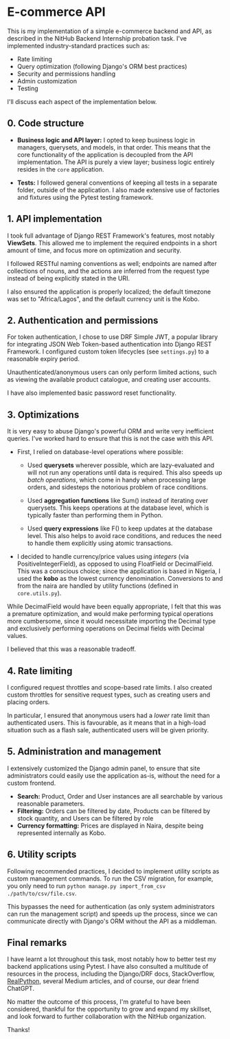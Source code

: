 # E-commerce API

This is my implementation of a simple e-commerce backend and API, as described in the NitHub Backend Internship probation task. I've implemented industry-standard practices such as:

-   Rate limiting
-   Query optimization (following Django's ORM best practices)
-   Security and permissions handling
-   Admin customization
-   Testing

I'll discuss each aspect of the implementation below.

## 0. Code structure

-   **Business logic and API layer:** I opted to keep business logic in managers, querysets, and models, in that order. This means that the core functionality of the application is decoupled from the API implementation. The API is purely a view layer; business logic entirely resides in the `core` application.

-   **Tests:** I followed general conventions of keeping all tests in a separate folder, outside of the application. I also made extensive use of factories and fixtures using the Pytest testing framework.

## 1. API implementation

I took full advantage of Django REST Framework's features, most notably **ViewSets**. This allowed me to implement the required endpoints in a short amount of time, and focus more on optimization and security.

I followed RESTful naming conventions as well; endpoints are named after collections of nouns, and the actions are inferred from the request type instead of being explicitly stated in the URI.

I also ensured the application is properly localized; the default timezone was set to "Africa/Lagos", and the default currency unit is the Kobo.

## 2. Authentication and permissions

For token authentication, I chose to use DRF Simple JWT, a popular library for integrating JSON Web Token-based authentication into Django REST Framework. I configured custom token lifecycles (see `settings.py`) to a reasonable expiry period.

Unauthenticated/anonymous users can only perform limited actions, such as viewing the available product catalogue, and creating user accounts.

I have also implemented basic password reset functionality.

## 3. Optimizations

It is very easy to abuse Django's powerful ORM and write very inefficient queries. I've worked hard to ensure that this is not the case with this API.

-   First, I relied on database-level operations where possible:

    -   Used **querysets** wherever possible, which are lazy-evaluated and will not run any operations until data is required. This also speeds up _batch operations_, which come in handy when processing large orders, and sidesteps the notorious problem of race conditions.

    -   Used **aggregation functions** like Sum() instead of iterating over querysets. This keeps operations at the database level, which is typically faster than performing them in Python.

    -   Used **query expressions** like F() to keep updates at the database level. This also helps to avoid race conditions, and reduces the need to handle them explicitly using atomic transactions.

-   I decided to handle currency/price values using _integers_ (via PositiveIntegerField), as opposed to using FloatField or DecimalField. This was a conscious choice; since the application is based in Nigeria, I used the **kobo** as the lowest currency denomination. Conversions to and from the naira are handled by utility functions (defined in `core.utils.py`).

While DecimalField would have been equally appropriate, I felt that this was a premature optimization, and would make performing typical operations more cumbersome, since it would necessitate importing the Decimal type and exclusively performing operations on Decimal fields with Decimal values.

I believed that this was a reasonable tradeoff.

## 4. Rate limiting

I configured request throttles and scope-based rate limits. I also created custom throttles for sensitive request types, such as creating users and placing orders.

In particular, I ensured that anonymous users had a _lower_ rate limit than authenticated users. This is favourable, as it means that in a high-load situation such as a flash sale, authenticated users will be given priority.

## 5. Administration and management

I extensively customized the Django admin panel, to ensure that site administrators could easily use the application as-is, without the need for a custom frontend.

-   **Search:** Product, Order and User instances are all searchable by various reasonable parameters.
-   **Filtering:** Orders can be filtered by date, Products can be filtered by stock quantity, and Users can be filtered by role
-   **Currency formatting:** Prices are displayed in Naira, despite being represented internally as Kobo.

## 6. Utility scripts

Following recommended practices, I decided to implement utility scripts as custom management commands. To run the CSV migration, for example, you only need to run `python manage.py import_from_csv ./path/to/csv/file.csv`.

This bypasses the need for authentication (as only system administrators can run the management script) and speeds up the process, since we can communicate directly with Django's ORM without the API as a middleman.

## Final remarks

I have learnt a lot throughout this task, most notably how to better test my backend applications using Pytest. I have also consulted a multitude of resources in the process, including the Django/DRF docs, StackOverflow, [RealPython](https://realpython.com), several Medium articles, and of course, our dear friend ChatGPT.

No matter the outcome of this process, I'm grateful to have been considered, thankful for the opportunity to grow and expand my skillset, and look forward to further collaboration with the NitHub organization.

Thanks!

